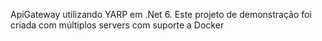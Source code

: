 ApiGateway utilizando YARP em .Net 6. Este projeto de demonstração foi criada com múltiplos servers com suporte a Docker
